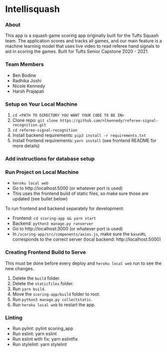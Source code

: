 # Intellisquash

### About
This app is a squash game scoring app originally built for the Tufts Squash team. The application scores and tracks all games, and our main feature is a machine learning model that uses live video to read referee hand signals to aid in scoring the games. Built for Tufts Senior Capstone 2020 - 2021. 

### Team Members
* Ben Bodine
* Radhika Joshi
* Nicole Kennedy
* Harsh Prajapati

### Setup on Your Local Machine
1. `cd <PATH TO DIRECTORY YOU WANT YOUR CODE TO BE IN>`
1. Clone repo: `git clone https://github.com/nlkennedy/referee-signal-recognition.git`
2. `cd referee-signal-recognition`
3. Install backend requirements: `pip3 install -r requirements.txt`
4. Install frontend requirements: `yarn install` (see frontend README for more details)

### Add instructions for database setup

### Run Project on Local Machine
* `heroku local web`
* Go to http://localhost:5000 (or whatever port is used)
* This uses the frontend build of static files, so make sure those are updated (see bullet below)

To run frontend and backend separately for development:
* Frontend: `cd scoring-app && yarn start`
* Backend: `python3 manage.py runserver`
* Go to http://localhost:3000 (or whatever port is used)
* In `/scoring-app/src/components/axios.js`, make sure the `baseURL` corresponds to the correct server (local backend: http://localhost:5000)

### Creating Frontend Build to Serve
This must be done before every deploy and `heroku local web` run to see the new changes. 
1. Delete the `build` folder. 
2. Delete the `staticfiles` folder. 
3. Run `yarn build`. 
4. Move the `scoring-app/build` folder to root. 
5. Run `python3 manage.py collectstatic`. 
6. Run `heroku local web` to restart the app. 

### Linting
* Run pylint: pylint scoring_app
* Run eslint: yarn eslint
* Run eslint with fix: yarn eslintfix
* Run stylelint: yarn stylelint
